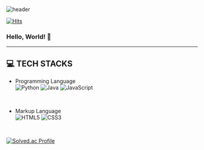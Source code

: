 ![header](https://capsule-render.vercel.app/api?type=waving&color=gradient&customColorList=2&height=250&section=header&text=Crassula&desc=Go%20Geon&animation=blink&fontSize=70&fontAlign=75&fontAlignY=40&descAlign=75&descAlignY=60)

[![Hits](https://hits.seeyoufarm.com/api/count/incr/badge.svg?url=https%3A%2F%2Fgithub.com%2FCrassula1994%2Fhit-counter&count_bg=%23862633&title_bg=%23555555&icon=&icon_color=%23E7E7E7&title=VISIT&edge_flat=false)](https://hits.seeyoufarm.com)

### Hello, World! 👋

***

## 💻 TECH STACKS

* Programming Language   
![Python](https://img.shields.io/badge/Python-3776AB.svg?&style=for-the-badge&logo=Python&logoColor=white)
![Java](https://img.shields.io/badge/Java-007396.svg?&style=for-the-badge&logo=OpenJDK&logoColor=white)
![JavaScript](https://img.shields.io/badge/JavaScript-F7DF1E.svg?&style=for-the-badge&logo=JavaScript&logoColor=black)

<br/>

* Markup Language   
![HTML5](https://img.shields.io/badge/HTML5-E34F26?style=for-the-badge&logo=HTML5&logoColor=white)
![CSS3](https://img.shields.io/badge/CSS3-1572B6?style=for-the-badge&logo=CSS3&logoColor=white)

<br/>

[![Solved.ac Profile](http://mazassumnida.wtf/api/v2/generate_badge?boj=gogun3535)](https://solved.ac/gogun3535/)

<!--
**Crassula1994/Crassula1994** is a ✨ _special_ ✨ repository because its `README.md` (this file) appears on your GitHub profile.

Here are some ideas to get you started:

- 🔭 I’m currently working on ...
- 🌱 I’m currently learning ...
- 👯 I’m looking to collaborate on ...
- 🤔 I’m looking for help with ...
- 💬 Ask me about ...
- 📫 How to reach me: ...
- 😄 Pronouns: ...
- ⚡ Fun fact: ...
-->
